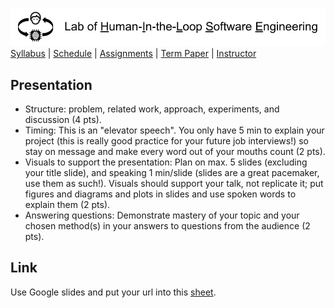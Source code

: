 [<img width=900 src="../img/title.png?raw=yes">](../README.md)   
[Syllabus](../README.md) |
[Schedule](../schedule.md) |
[Assignments](../assignments/README.md) |
[Term Paper](README.md) |
[Instructor](http://zhe-yu.github.io) 

## Presentation

- Structure: problem, related work, approach, experiments, and discussion (4 pts).
- Timing: This is an "elevator speech". You only have 5 min to explain your project (this is really good practice for your future job interviews!) so stay on message and make every word out of your mouths count (2 pts).
- Visuals to support the presentation: Plan on max. 5 slides (excluding your title slide), and speaking 1 min/slide (slides are a great pacemaker, use them as such!). Visuals should support your talk, not replicate it; put figures and diagrams and plots in slides and use spoken words to explain them (2 pts).
- Answering questions: Demonstrate mastery of your topic and your chosen method(s) in your answers to questions from the audience (2 pts).

## Link

Use Google slides and put your url into this [sheet](https://docs.google.com/spreadsheets/d/1V_nL3YxqgevpsubZYKrFYXezbM1kMi4OLMY60mxUB0A).

